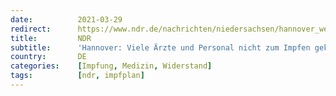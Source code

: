 ```yaml
---
date:          2021-03-29
redirect:      https://www.ndr.de/nachrichten/niedersachsen/hannover_weser-leinegebiet/Hannover-Zwei-Drittel-der-Aerzte-nicht-zum-Impfen-erschienen,corona7318.html
title:         NDR
subtitle:      'Hannover: Viele Ärzte und Personal nicht zum Impfen gekommen'
country:       DE
categories:    [Impfung, Medizin, Widerstand]
tags:          [ndr, impfplan]
---
```

